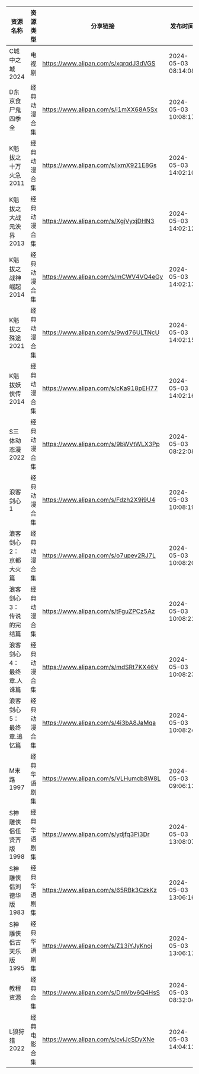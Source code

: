 | 资源名称          | 资源类型   | 分享链接                                 | 发布时间                |
| ------------- | ------ | ------------------------------------ | ------------------- |
| C城中之城2024     | 电视剧    | https://www.alipan.com/s/xqrqdJ3dVGS | 2024-05-03 08:14:08 |
| D东京食尸鬼四季全     | 经典动漫合集 | https://www.alipan.com/s/i1mXX68A5Sx | 2024-05-03 10:08:17 |
| K魁拔之十万火急2011  | 经典动漫合集 | https://www.alipan.com/s/ixmX921E8Gs | 2024-05-03 14:02:10 |
| K魁拔之大战元泱界2013 | 经典动漫合集 | https://www.alipan.com/s/XgjVyxjDHN3 | 2024-05-03 14:02:12 |
| K魁拔之战神崛起2014  | 经典动漫合集 | https://www.alipan.com/s/mCWV4VQ4eGy | 2024-05-03 14:02:13 |
| K魁拔之殊途2021    | 经典动漫合集 | https://www.alipan.com/s/9wd76ULTNcU | 2024-05-03 14:02:15 |
| K魁拔妖侠传2014    | 经典动漫合集 | https://www.alipan.com/s/cKa918pEH77 | 2024-05-03 14:02:16 |
| S三体动态漫2022    | 经典动漫合集 | https://www.alipan.com/s/9bWVtWLX3Pp | 2024-05-03 08:22:08 |
| 浪客剑心1         | 经典动漫合集 | https://www.alipan.com/s/Fdzh2X9j9U4 | 2024-05-03 10:08:19 |
| 浪客剑心2：京都大火篇   | 经典动漫合集 | https://www.alipan.com/s/o7upev2RJ7L | 2024-05-03 10:08:20 |
| 浪客剑心3：传说的完结篇  | 经典动漫合集 | https://www.alipan.com/s/tFguZPCz5Az | 2024-05-03 10:08:21 |
| 浪客剑心4：最终章.人诛篇 | 经典动漫合集 | https://www.alipan.com/s/mdSRt7KX46V | 2024-05-03 10:08:23 |
| 浪客剑心5：最终章.追忆篇 | 经典动漫合集 | https://www.alipan.com/s/4i3bA8JaMqa | 2024-05-03 10:08:24 |
| M末路1997       | 经典华语剧集 | https://www.alipan.com/s/VLHumcb8W8L | 2024-05-03 09:06:13 |
| S神雕侠侣任贤齐版1998 | 经典华语剧集 | https://www.alipan.com/s/ydjfq3Pi3Dr | 2024-05-03 13:08:07 |
| S神雕侠侣刘德华版1983 | 经典华语剧集 | https://www.alipan.com/s/65RBk3CzkKz | 2024-05-03 13:06:16 |
| S神雕侠侣古天乐版1995 | 经典华语剧集 | https://www.alipan.com/s/Z13iYJyKnoj | 2024-05-03 13:06:17 |
| 教程资源          | 经典合集   | https://www.alipan.com/s/DmVbv6Q4HsS | 2024-05-03 08:32:04 |
| L狼狩猎2022      | 经典电影合集 | https://www.alipan.com/s/cviJcSDyXNe | 2024-05-03 14:04:13 |

